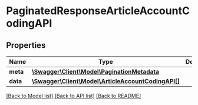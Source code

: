 # PaginatedResponseArticleAccountCodingAPI

## Properties
Name | Type | Description | Notes
------------ | ------------- | ------------- | -------------
**meta** | [**\Swagger\Client\Model\PaginationMetadata**](PaginationMetadata.md) |  | 
**data** | [**\Swagger\Client\Model\ArticleAccountCodingAPI[]**](ArticleAccountCodingAPI.md) |  | 

[[Back to Model list]](../../README.md#documentation-for-models) [[Back to API list]](../../README.md#documentation-for-api-endpoints) [[Back to README]](../../README.md)

